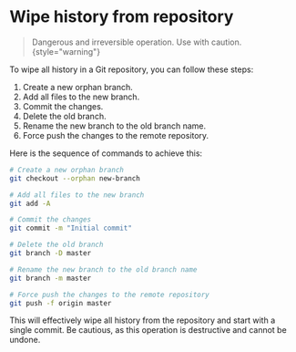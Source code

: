 # Wipe history from repository

> Dangerous and irreversible operation. Use with caution.
{style="warning"}

To wipe all history in a Git repository, you can follow these steps:

1. Create a new orphan branch.
2. Add all files to the new branch.
3. Commit the changes.
4. Delete the old branch.
5. Rename the new branch to the old branch name.
6. Force push the changes to the remote repository.

Here is the sequence of commands to achieve this:

```bash
# Create a new orphan branch
git checkout --orphan new-branch

# Add all files to the new branch
git add -A

# Commit the changes
git commit -m "Initial commit"

# Delete the old branch
git branch -D master

# Rename the new branch to the old branch name
git branch -m master

# Force push the changes to the remote repository
git push -f origin master
```

This will effectively wipe all history from the repository and start with a single commit. Be cautious, as this operation is destructive and cannot be undone.